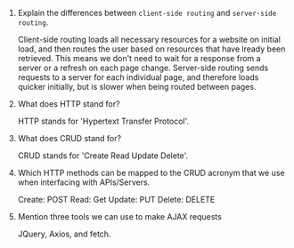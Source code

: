 1.  Explain the differences between `client-side routing` and `server-side routing`.

    Client-side routing loads all necessary resources for a website on initial load, and then routes the user based on resources that have lready been retrieved. This means we don't need to wait for a response from a server or a refresh on each page change. Server-side routing sends requests to a server for each individual page, and therefore loads quicker initially, but is slower when being routed between pages.

1.  What does HTTP stand for?

    HTTP stands for 'Hypertext Transfer Protocol'.

1.  What does CRUD stand for?

    CRUD stands for 'Create Read Update Delete'.

1.  Which HTTP methods can be mapped to the CRUD acronym that we use when interfacing with APIs/Servers.

    Create: POST
    Read: Get
    Update: PUT
    Delete: DELETE

1.  Mention three tools we can use to make AJAX requests

    JQuery, Axios, and fetch.